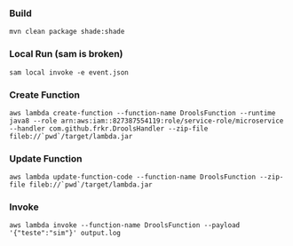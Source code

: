 ### Build
```
mvn clean package shade:shade
```

### Local Run (sam is broken)
```
sam local invoke -e event.json
```

### Create Function
```
aws lambda create-function --function-name DroolsFunction --runtime java8 --role arn:aws:iam::827387554119:role/service-role/microservice --handler com.github.frkr.DroolsHandler --zip-file fileb://`pwd`/target/lambda.jar   
```

### Update Function
```
aws lambda update-function-code --function-name DroolsFunction --zip-file fileb://`pwd`/target/lambda.jar
```

### Invoke
```
aws lambda invoke --function-name DroolsFunction --payload '{"teste":"sim"}' output.log
```
